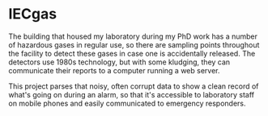 # IECgas

The building that housed my laboratory during my PhD work has a number of 
hazardous gases in regular use, so there are sampling points throughout the 
facility to detect these gases in case one is accidentally released. The 
detectors use 1980s technology, but with some kludging, they can communicate 
their reports to a computer running a web server.

This project parses that noisy, often corrupt data to show a clean record of
what's going on during an alarm, so that it's accessible to laboratory
staff on mobile phones and easily communicated to emergency responders.
